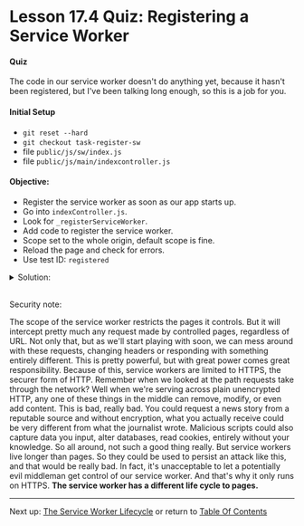 # Lesson 17.4 Quiz: Registering a Service Worker

#### Quiz

The code in our service worker doesn't do anything yet, because it hasn't been registered, but I've been talking long enough, so this is a job for you. 

#### Initial Setup
- `git reset --hard`
- `git checkout task-register-sw`
- file `public/js/sw/index.js`
- file `public/js/main/indexcontroller.js`

#### Objective:
- Register the service worker as soon as our app starts up.
- Go into `indexController.js`.
- Look for `_registerServiceWorker`.
- Add code to register the service worker.
- Scope set to the whole origin, default scope is fine.
- Reload the page and check for errors.
- Use test ID: `registered`

<details>
<summary>Solution:</summary>
<p>

```
IndexController.prototype._registerServiceWorker = function() {
  // TODO: register service worker
  if (!navigator.serviceWorker) return;

  navigator.serviceWorker.register('/sw.js').then(function() {     
    console.log('Registration worked!') ;
  }).catch(function() {
    console.log('Registration failed!');
  });
};
```

</p>
</details>
<br>

Security note:

The scope of the service worker restricts the pages it controls. But it will intercept pretty much any request made by controlled pages, regardless of URL. Not only that, but as we'll start playing with soon, we can mess around with these requests, changing headers or responding with something entirely different. This is pretty powerful, but with great power comes great responsibility. Because of this, service workers are limited to HTTPS, the securer form of HTTP. Remember when we looked at the path requests take through the network? Well when we're serving across plain unencrypted HTTP, any one of these things in the middle can remove, modify, or even add content. This is bad, really bad. You could request a news story from a reputable source and without encryption, what you actually receive could be very different from what the journalist wrote. Malicious scripts could also capture data you input, alter databases, read cookies, entirely without your knowledge. So all around, not such a good thing really. But service workers live longer than pages. So they could be used to persist an attack like this, and that would be really bad. In fact, it's unacceptable to let a potentially evil middleman get control of our service worker. And that's why it only runs on HTTPS. **The service worker has a different life cycle to pages.** 

- - -
Next up: [The Service Worker Lifecycle](ND024_Part2_Lesson17_05.md) or return to [Table Of Contents](./ND024_TableOfContents.md)
